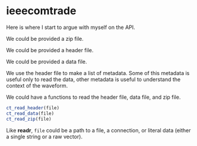 
<!-- README.md is generated from README.Rmd. Please edit that file -->
ieeecomtrade
============

Here is where I start to argue with myself on the API.

We could be provided a zip file.

We could be provided a header file.

We could be provided a data file.

We use the header file to make a list of metadata. Some of this metadata is useful only to read the data, other metadata is useful to understand the context of the waveform.

We could have a functions to read the header file, data file, and zip file.

``` r
ct_read_header(file)
ct_read_data(file)
ct_read_zip(file)
```

Like **readr**, `file` could be a path to a file, a connection, or literal data (either a single string or a raw vector).
